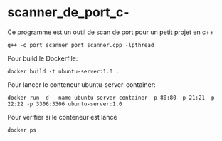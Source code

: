 # scanner_de_port_c-
Ce programme est un outil de scan de port pour un petit projet en c++

    g++ -o port_scanner port_scanner.cpp -lpthread
    
Pour build le Dockerfile:


    docker build -t ubuntu-server:1.0 .

Pour lancer le conteneur ubuntu-server-container:

    docker run -d --name ubuntu-server-container -p 80:80 -p 21:21 -p 22:22 -p 3306:3306 ubuntu-server:1.0

Pour vérifier si le conteneur est lancé

    docker ps